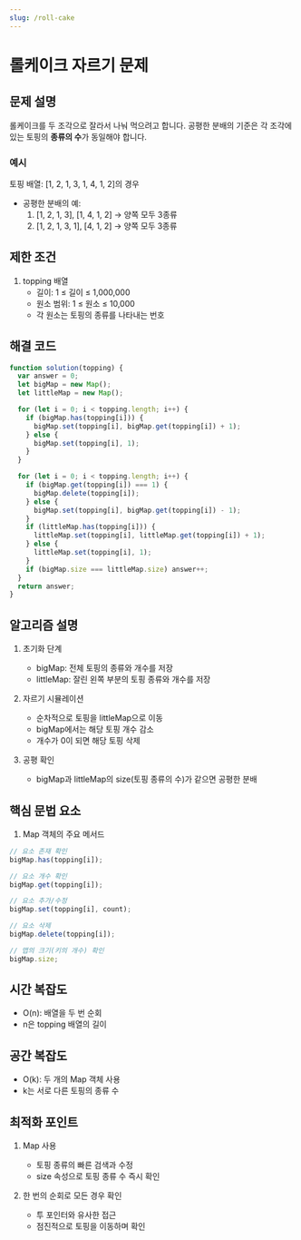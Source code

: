 ```yaml
---
slug: /roll-cake
---
```


# 롤케이크 자르기 문제

## 문제 설명

롤케이크를 두 조각으로 잘라서 나눠 먹으려고 합니다. 공평한 분배의 기준은 각 조각에 있는 토핑의 **종류의 수**가 동일해야 합니다.

### 예시

토핑 배열: [1, 2, 1, 3, 1, 4, 1, 2]의 경우

- 공평한 분배의 예:
  1. [1, 2, 1, 3], [1, 4, 1, 2] → 양쪽 모두 3종류
  2. [1, 2, 1, 3, 1], [4, 1, 2] → 양쪽 모두 3종류

## 제한 조건

1. topping 배열
   - 길이: 1 ≤ 길이 ≤ 1,000,000
   - 원소 범위: 1 ≤ 원소 ≤ 10,000
   - 각 원소는 토핑의 종류를 나타내는 번호

## 해결 코드

```javascript
function solution(topping) {
  var answer = 0;
  let bigMap = new Map();
  let littleMap = new Map();

  for (let i = 0; i < topping.length; i++) {
    if (bigMap.has(topping[i])) {
      bigMap.set(topping[i], bigMap.get(topping[i]) + 1);
    } else {
      bigMap.set(topping[i], 1);
    }
  }

  for (let i = 0; i < topping.length; i++) {
    if (bigMap.get(topping[i]) === 1) {
      bigMap.delete(topping[i]);
    } else {
      bigMap.set(topping[i], bigMap.get(topping[i]) - 1);
    }
    if (littleMap.has(topping[i])) {
      littleMap.set(topping[i], littleMap.get(topping[i]) + 1);
    } else {
      littleMap.set(topping[i], 1);
    }
    if (bigMap.size === littleMap.size) answer++;
  }
  return answer;
}
```

## 알고리즘 설명

1. 초기화 단계

   - bigMap: 전체 토핑의 종류와 개수를 저장
   - littleMap: 잘린 왼쪽 부분의 토핑 종류와 개수를 저장

2. 자르기 시뮬레이션

   - 순차적으로 토핑을 littleMap으로 이동
   - bigMap에서는 해당 토핑 개수 감소
   - 개수가 0이 되면 해당 토핑 삭제

3. 공평 확인
   - bigMap과 littleMap의 size(토핑 종류의 수)가 같으면 공평한 분배

## 핵심 문법 요소

1. Map 객체의 주요 메서드

```javascript
// 요소 존재 확인
bigMap.has(topping[i]);

// 요소 개수 확인
bigMap.get(topping[i]);

// 요소 추가/수정
bigMap.set(topping[i], count);

// 요소 삭제
bigMap.delete(topping[i]);

// 맵의 크기(키의 개수) 확인
bigMap.size;
```

## 시간 복잡도

- O(n): 배열을 두 번 순회
- n은 topping 배열의 길이

## 공간 복잡도

- O(k): 두 개의 Map 객체 사용
- k는 서로 다른 토핑의 종류 수

## 최적화 포인트

1. Map 사용

   - 토핑 종류의 빠른 검색과 수정
   - size 속성으로 토핑 종류 수 즉시 확인

2. 한 번의 순회로 모든 경우 확인
   - 투 포인터와 유사한 접근
   - 점진적으로 토핑을 이동하며 확인
